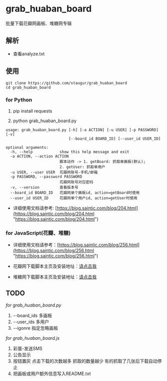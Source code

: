 # grab_huaban_board
批量下载花瓣网画板、堆糖网专辑


## 解析

* 查看analyze.txt


## 使用

```
git clone https://github.com/staugur/grab_huaban_board
cd grab_huaban_board
```

### for Python

1. pip install requests

2. python grab_huaban_board.py

```
usage: grab_huaban_board.py [-h] [-a ACTION] [-u USER] [-p PASSWORD] [-v]
                            [--board_id BOARD_ID] [--user_id USER_ID]

optional arguments:
  -h, --help            show this help message and exit
  -a ACTION, --action ACTION
                        脚本动作 -> 1. getBoard: 抓取单画板(默认);
                        2. getUser: 抓取单用户
  -u USER, --user USER  花瓣网账号-手机/邮箱
  -p PASSWORD, --password PASSWORD
                        花瓣网账号对应密码
  -v, --version         查看版本号
  --board_id BOARD_ID   花瓣网单个画板id, action=getBoard时使用
  --user_id USER_ID     花瓣网单个用户id, action=getUser时使用
```

* 详细使用文档请参考: [https://blog.saintic.com/blog/204.html](https://blog.saintic.com/blog/204.html "https://blog.saintic.com/blog/204.html")


### for JavaScript(花瓣、堆糖)

* 详细使用文档请参考：[https://blog.saintic.com/blog/256.html](https://blog.saintic.com/blog/256.html "https://blog.saintic.com/blog/256.html")

* 花瓣网下载脚本主页及安装地址：[请点击我](https://greasyfork.org/zh-CN/scripts/368427-%E8%8A%B1%E7%93%A3%E7%BD%91%E4%B8%8B%E8%BD%BD "请点击我")

* 堆糖网下载脚本主页及安装地址：[请点击我](https://greasyfork.org/zh-CN/scripts/369842-%E5%A0%86%E7%B3%96%E7%BD%91%E4%B8%8B%E8%BD%BD "请点击我")


## TODO

*for grab_huaban_board.py*

1. --board_ids 多画板
2. --user_ids 多用户
3. --igonre 指定忽略画板

*for grab_huaban_board.js*

1. 彩蛋-发送SMS
2. 公告显示
3. 按钮置灰
点击下载的次数越多
抓取的数量越少
有的抓取了几张后下载自动停止
4. 把画板或用户额外信息写入README.txt



